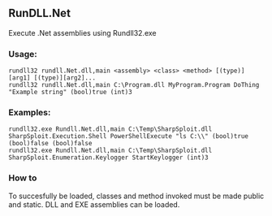  ## RunDLL.Net
Execute .Net assemblies using Rundll32.exe

 ### Usage:
```
rundll32 rundll.Net.dll,main <assembly> <class> <method> [(type)][arg1] [(type)][arg2]...
rundll32 rundll.Net.dll,main C:\Program.dll MyProgram.Program DoThing "Example string" (bool)true (int)3
```

 ### Examples:
 ```
rundll32.exe Rundll.Net.dll,main C:\Temp\SharpSploit.dll SharpSploit.Execution.Shell PowerShellExecute "ls C:\\" (bool)true (bool)false (bool)false
rundll32.exe Rundll.Net.dll,main C:\Temp\SharpSploit.dll SharpSploit.Enumeration.Keylogger StartKeylogger (int)3 
 ```

### How to
To succesfully be loaded, classes and method invoked must be made public and static.
DLL and EXE assemblies can be loaded.
